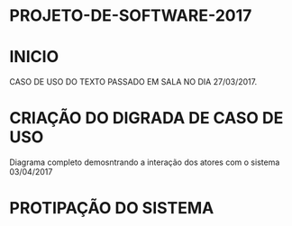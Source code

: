 # PROJETO-DE-SOFTWARE-2017
# INICIO
CASO DE USO DO TEXTO PASSADO EM SALA NO DIA 27/03/2017.
# CRIAÇÃO DO DIGRADA DE CASO DE USO
Diagrama completo demosntrando a interação dos atores com o sistema 03/04/2017
# PROTIPAÇÃO DO SISTEMA
